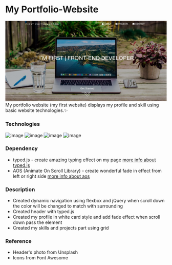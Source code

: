 # My Portfolio-Website
![image](https://github.com/firstneverrest/Portfolio-Website/blob/master/portfolio-thumbnail.jpg)
My portfolio website (my first website) displays my profile and skill using basic website technologies.✨
### Technologies
![image](https://img.shields.io/badge/HTML5-E34F26?style=for-the-badge&logo=html5&logoColor=white)
![image](https://img.shields.io/badge/CSS3-1572B6?style=for-the-badge&logo=css3&logoColor=white)
![image](https://img.shields.io/badge/JavaScript-F7DF1E?style=for-the-badge&logo=javascript&logoColor=black)
![image](https://img.shields.io/badge/jQuery-0769AD?style=for-the-badge&logo=jquery&logoColor=white)

### Dependency
- typed.js - create amazing typing effect on my page [more info about typed.js](https://github.com/mattboldt/typed.js/)
- AOS (Animate On Scroll Library) - create wonderful fade in effect from left or right side [more info about aos](https://michalsnik.github.io/aos/)

### Description
- Created dynamic navigation using flexbox and jQuery when scroll down the color will be changed to match with surrounding
- Created header with typed.js
- Created my profile in white card style and add fade effect when scroll down pass the element
- Created my skills and projects part using grid

### Reference
- Header's photo from Unsplash
- Icons from Font Awesome
